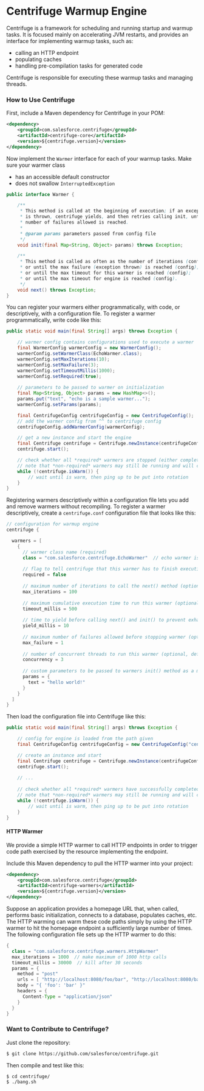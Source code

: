 # Centrifuge Warmup Engine

Centrifuge is a framework for scheduling and running startup and warmup tasks.
It is focused mainly on accelerating JVM restarts, and provides an interface for 
implementing warmup tasks, such as:

- calling an HTTP endpoint
- populating caches 
- handling pre-compilation tasks for generated code

Centrifuge is responsible for executing these warmup tasks and managing threads.

### How to Use Centrifuge

First, include a Maven dependency for Centrifuge in your POM:

```xml
<dependency>
    <groupId>com.salesforce.centrifuge</groupId>
    <artifactId>centrifuge-core</artifactId>
    <version>${centrifuge.version}</version>
</dependency>
```

Now implement the `Warmer` interface for each of your warmup tasks.
Make sure your warmer class

- has an accessible default constructor
- does not swallow `InterruptedException`

```java
public interface Warmer {

    /**
     * This method is called at the beginning of execution; if an exception
     * is thrown, centrifuge yields, and then retries calling init, until maximum
     * number of failures allowed is reached.
     *
     * @param params parameters passed from config file
     */
    void init(final Map<String, Object> params) throws Exception;

    /**
     * This method is called as often as the number of iterations (config);
     * or until the max failure (exception thrown) is reached (config);
     * or until the max timeout for this warmer is reached (config);
     * or until the max timeout for engine is reached (config).
     */
    void next() throws Exception;
}
```

You can register your warmers either programmatically, with code,
or descriptively, with a configuration file. To register a warmer programmatically,
write code like this:

```java
public static void main(final String[] args) throws Exception {

    // warmer config contains configurations used to execute a warmer
    final WarmerConfig warmerConfig = new WarmerConfig();
    warmerConfig.setWarmerClass(EchoWarmer.class);
    warmerConfig.setMaxIterations(10);
    warmerConfig.setMaxFailure(3);
    warmerConfig.setTimeoutMillis(1000);
    warmerConfig.setRequired(true);
    
    // parameters to be passed to warmer on initialization
    final Map<String, Object> params = new HashMap<>();
    params.put("text", "echo is a sample warmer...");
    warmerConfig.setParams(params);

    final CentrifugeConfig centrifugeConfig = new CentrifugeConfig();
    // add the warmer config from ^^ to centrifuge config
    centrifugeConfig.addWarmerConfig(warmerConfig);

    // get a new instance and start the engine
    final Centrifuge centrifuge = Centrifuge.newInstance(centrifugeConfig);
    centrifuge.start();

    // check whether all *required* warmers are stopped (either completed successfully or reached maximum failure)
    // note that *non-required* warmers may still be running and will continue to run
    while (!centrifuge.isWarm()) {
        // wait until is warm, then ping up to be put into rotation
    }
}
```

Registering warmers descriptively within a configuration file lets you add and remove warmers without 
recompiling. To register a warmer descriptively, create a `centrifuge.conf` configuration file that looks
like this:

```java
// configuration for warmup engine
centrifuge {

  warmers = [
    {
      // warmer class name (required)
      class = "com.salesforce.centrifuge.EchoWarmer"  // echo warmer is a simple example warmer
      
      // flag to tell centrifuge that this warmer has to finish executing before app is warm (optional, default = false)
      required = false
      
      // maximum number of iterations to call the next() method (optional, default = 1)
      max_iterations = 100
      
      // maximum cumulative execution time to run this warmer (optional, default = Long.MAX_VALUE)
      timeout_millis = 500
      
      // time to yield before calling next() and init() to prevent exhausting resources (optional, default = 100)
      yield_millis = 10
      
      // maximum number of failures allowed before stopping warmer (optional, default = 3)
      max_failure = 1
      
      // number of concurrent threads to run this warmer (optional, default = 1)
      concurrency = 3
      
      // custom parameters to be passed to warmers init() method as a map (optional, default = Collections.emptyMap())
      params = {
        text = "hello world!"
      }
    }
  ]
}
```

Then load the configuration file into Centrifuge like this:

```java
public static void main(final String[] args) throws Exception {

    // config for engine is loaded from the path given
    final CentrifugeConfig centrifugeConfig = new CentrifugeConfig("centrifuge.conf");

    // create an instance and start
    final Centrifuge centrifuge = Centrifuge.newInstance(centrifugeConfig);
    centrifuge.start();
    
    // ...
    
    // check whether all *required* warmers have successfully completed
    // note that *non-required* warmers may still be running and will continue to run
    while (!centrifuge.isWarm()) {
        // wait until is warm, then ping up to be put into rotation
    }
}
```

#### HTTP Warmer

We provide a simple HTTP warmer to call HTTP endpoints in order to trigger code path exercised by the
resource implementing the endpoint.

Include this Maven dependency to pull the HTTP warmer into your project:

```xml
<dependency>
    <groupId>com.salesforce.centrifuge</groupId>
    <artifactId>centrifuge-warmers</artifactId>
    <version>${centrifuge.version}</version>
</dependency>
```

Suppose an application provides a homepage URL that, when called, performs
basic initialization, connects to a database, populates caches, etc. The HTTP warming can warm these 
code paths simply by using the HTTP warmer to hit the homepage endpoint a sufficiently large number of times.
The following configuration file sets up the HTTP warmer to do this:

```java
{
  class = "com.salesforce.centrifuge.warmers.HttpWarmer"
  max_iterations = 1000  // make maximum of 1000 http calls
  timeout_millis = 30000  // kill after 30 seconds
  params = {
    method = "post"
    urls = [ "http://localhost:8080/foo/bar", "http://localhost:8080/bar/baz" ]
    body = "{ 'foo': 'bar' }"
    headers = {
      Content-Type = "application/json"
    }
  }
}
```

### Want to Contribute to Centrifuge?

Just clone the repository:
```bash
$ git clone https://github.com/salesforce/centrifuge.git
```

Then compile and test like this:
```bash
$ cd centrifuge/
$ ./bang.sh
```
